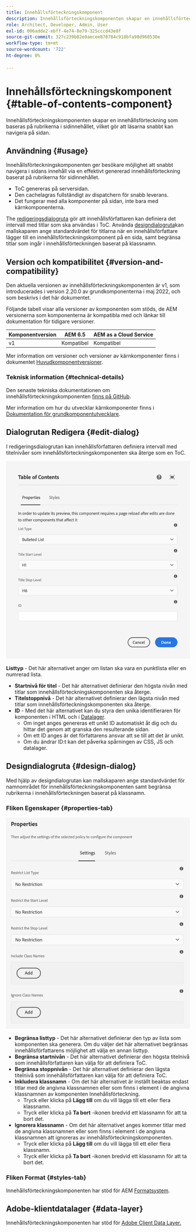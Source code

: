 ```yaml
---
title: Innehållsförteckningskomponent
description: Innehållsförteckningskomponenten skapar en innehållsförteckning som baseras på rubrikerna i sidinnehållet, vilket gör att läsarna snabbt kan navigera på sidan.
role: Architect, Developer, Admin, User
exl-id: 006adde2-ebff-4e74-8e79-325cccd43e8f
source-git-commit: 327c239b02e0aecee878784c918bfa98d960530e
workflow-type: tm+mt
source-wordcount: '722'
ht-degree: 0%

---
```


# Innehållsförteckningskomponent {#table-of-contents-component}

Innehållsförteckningskomponenten skapar en innehållsförteckning som baseras på rubrikerna i sidinnehållet, vilket gör att läsarna snabbt kan navigera på sidan.

## Användning {#usage}

Innehållsförteckningskomponenten ger besökare möjlighet att snabbt navigera i sidans innehåll via en effektivt genererad innehållsförteckning baserat på rubrikerna för sidinnehållet.

* ToC genereras på serversidan.
* Den cachelagras fullständigt av dispatchern för snabb leverans.
* Det fungerar med alla komponenter på sidan, inte bara med kärnkomponenterna.

The [redigeringsdialogruta](#edit-dialog) gör att innehållsförfattaren kan definiera det intervall med titlar som ska användas i ToC. Använda [designdialogruta](#design-dialog)kan mallskaparen ange standardvärdet för titlarna när en innehållsförfattare lägger till en innehållsförteckningskomponent på en sida, samt begränsa titlar som ingår i innehållsförteckningen baserat på klassnamn.

## Version och kompatibilitet {#version-and-compatibility}

Den aktuella versionen av innehållsförteckningskomponenten är v1, som introducerades i version 2.20.0 av grundkomponenterna i maj 2022, och som beskrivs i det här dokumentet.

Följande tabell visar alla versioner av komponenten som stöds, de AEM versionerna som komponenterna är kompatibla med och länkar till dokumentation för tidigare versioner.

| Komponentversion | AEM 6.5 | AEM as a Cloud Service |
|---|---|---|
| v1 | Kompatibel | Kompatibel |

Mer information om versioner och versioner av kärnkomponenter finns i dokumentet [Huvudkomponentversioner](/help/versions.md).

### Teknisk information {#technical-details}

Den senaste tekniska dokumentationen om innehållsförteckningskomponenten [finns på GitHub](https://adobe.com/go/aem_cmp_tech_tableofcontents_v1).

Mer information om hur du utvecklar kärnkomponenter finns i [Dokumentation för grundkomponentutvecklare](/help/developing/overview.md).

## Dialogrutan Redigera {#edit-dialog}

I redigeringsdialogrutan kan innehållsförfattaren definiera intervall med titelnivåer som innehållsförteckningskomponenten ska återge som en ToC.

![Dialogrutan Redigera i innehållsförteckningskomponenten](/help/assets/tableofcontents-edit.png)

**Listtyp** - Det här alternativet anger om listan ska vara en punktlista eller en numrerad lista.
* **Startnivå för titel** - Det här alternativet definierar den högsta nivån med titlar som innehållsförteckningskomponenten ska återge.
* **Titelstoppnivå** - Det här alternativet definierar den lägsta nivån med titlar som innehållsförteckningskomponenten ska återge.
* **ID** - Med det här alternativet kan du styra den unika identifieraren för komponenten i HTML och i [Datalager](/help/developing/data-layer/overview.md).
   * Om inget anges genereras ett unikt ID automatiskt åt dig och du hittar det genom att granska den resulterande sidan.
   * Om ett ID anges är det författarens ansvar att se till att det är unikt.
   * Om du ändrar ID:t kan det påverka spårningen av CSS, JS och datalager.

## Designdialogruta {#design-dialog}

Med hjälp av designdialogrutan kan mallskaparen ange standardvärdet för namnområdet för innehållsförteckningskomponenten samt begränsa rubrikerna i innehållsförteckningen baserat på klassnamn.

### Fliken Egenskaper {#properties-tab}

![Snabbsökningskomponentens designdialogruta](/help/assets/tableofcontents-design.png)

* **Begränsa listtyp** - Det här alternativet definierar den typ av lista som komponenten ska generera. Om du väljer det här alternativet begränsas innehållsförfattarens möjlighet att välja en annan listtyp.
* **Begränsa startnivån** - Det här alternativet definierar den högsta titelnivå som innehållsförfattaren kan välja för att definiera ToC.
* **Begränsa stoppnivån** - Det här alternativet definierar den lägsta titelnivå som innehållsförfattaren kan välja för att definiera ToC.
* **Inkludera klassnamn** - Om det här alternativet är inställt beaktas endast titlar med de angivna klassnamnen eller som finns i element i de angivna klassnamnen av komponenten Innehållsförteckning.
   * Tryck eller klicka på **Lägg till** om du vill lägga till ett eller flera klassnamn.
   * Tryck eller klicka på **Ta bort** -ikonen bredvid ett klassnamn för att ta bort det.
* **Ignorera klassnamn** - Om det här alternativet anges kommer titlar med de angivna klassnamnen eller som finns i element i de angivna klassnamnen att ignoreras av innehållsförteckningskomponenten.
   * Tryck eller klicka på **Lägg till** om du vill lägga till ett eller flera klassnamn.
   * Tryck eller klicka på **Ta bort** -ikonen bredvid ett klassnamn för att ta bort det.

### Fliken Format {#styles-tab}

Innehållsförteckningskomponenten har stöd för AEM [Formatsystem](/help/get-started/authoring.md#component-styling).

## Adobe-klientdatalager {#data-layer}

Innehållsförteckningskomponenten har stöd för [Adobe Client Data Layer.](/help/developing/data-layer/overview.md)
